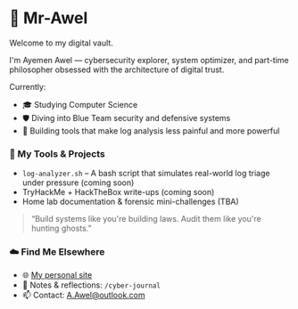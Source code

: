# 👾 Mr-Awel

Welcome to my digital vault.

I'm Ayemen Awel — cybersecurity explorer, system optimizer, and part-time philosopher obsessed with the architecture of digital trust.

Currently:
- 🎓 Studying Computer Science
- 🛡️ Diving into Blue Team security and defensive systems
- 🧠 Building tools that make log analysis less painful and more powerful

### 🧰 My Tools & Projects
- `log-analyzer.sh` – A bash script that simulates real-world log triage under pressure (coming soon)
- TryHackMe + HackTheBox write-ups (coming soon)
- Home lab documentation & forensic mini-challenges (TBA)

> “Build systems like you're building laws. Audit them like you're hunting ghosts.”

### ☁️ Find Me Elsewhere
- 🌐 [My personal site](https://ayemenawel.com)
- 📝 Notes & reflections: `/cyber-journal`
- 📫 Contact: A.Awel@outlook.com
